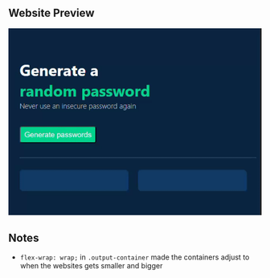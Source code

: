 ## Website Preview

![Website Preview](website-preview.gif)

## Notes 
- `flex-wrap: wrap;` in `.output-container` made the containers adjust to when the websites gets smaller and bigger 
